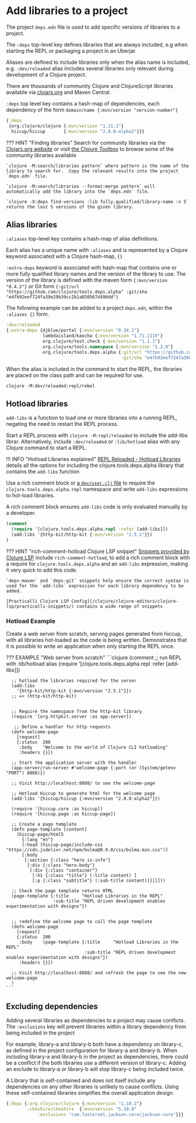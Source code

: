 # Add libraries to a project

The project `deps.edn` file is used to add specific versions of libraries to a project.

The `:deps` top-level key defines libraries that are always included, e.g when starting the REPL or packaging a project in an Uberjar.

Aliases are defined to include libraries only when the alias name is included, e.g. `:dev/reloaded` alias includes several libraries only relevant during development of a Clojure project.

There are thousands of community Clojure and ClojureScript libraries available via [clojars.org](https://clojars.org) and Maven Central.

`:deps` top level key contains a hash-map of dependencies, each dependency of the form `domain/name {:mvn/version "version-number"}`

```clojure title="Project deps.edn"
{:deps
 {org.clojure/clojure {:mvn/version "1.11.1"}
  hiccup/hiccup       {:mvn/version "2.0.0-alpha2"}}}
```

??? HINT "Finding libraries"
    Search for community libraries via the [Clojars.org website](https://clojars.org/) or visit [the Clojure Toolbox](https://www.clojure-toolbox.com/) to browse some of the community libraries available

    `clojure -M:search/libraries pattern` where pattern is the name of the library to search for.  Copy the relevant results into the project `deps.edn` file.

    `clojure -M:search/libraries --format:merge pattern` will automatically add the library into the `deps.edn` file.

    `clojure -X:deps find-versions :lib fully.qualified/library-name :n 5` returns the last 5 versions of the given library.


## Alias libraries

`:aliases` top-level key contains a hash-map of alias definitions.

Each alias has a unique name with `:aliases` and is represented by a Clojure keyword associated with a Clojure hash-map, `{}`

`:extra-deps` keyword is associated with hash-map that contains one or more fully qualified library names and the version of the library to use.  The version of the library is defined with the maven form `{:mvn/version "0.4.2"}` or Git form `{:git/url "https://github.com/clojure/tools.deps.alpha" :git/sha "e4fb92eef724fa39e29b39cc2b1a850567d490dd"}`

The following example can be added to a project `deps.edn`, within the `:aliases {}` form.

```clojure title="deps.edn alias definition with maven and git versions"
:dev/reloaded
{:extra-deps {djblue/portal {:mvn/version "0.34.2"}
              lambdaisland/kaocha {:mvn/version "1.71.1119"}
              org.clojure/test.check {:mvn/version "1.1.1"}
              org.clojure/tools.namespace {:mvn/version "1.3.0"}
              org.clojure/tools.deps.alpha {:git/url "https://github.com/clojure/tools.deps.alpha"
                                            :git/sha "e4fb92eef724fa39e29b39cc2b1a850567d490dd"}}}
```

When the alias is included in the command to start the REPL, the libraries are placed on the class path and can be required for use.

```shell
clojure -M:dev/reloaded:repl/rebel
```


## Hotload libraries

`add-libs` is a function to load one or more libraries into a running REPL, negating the need to restart the REPL process.

Start a REPL process with `clojure -M:repl/reloaded` to include the add-libs librar. Alternatively, include `:dev/reloaded` or `:lib/hotload` alias with any Clojure command to start a REPL.

!!! INFO "Hotload Libraries explained"
    [REPL Reloaded - Hotload Libraries](/clojure/clojure-cli/repl-reloaded/) details all the options for including the clojure.tools.deps.alpha library that contains the `add-libs` function

Use a rich comment block or [a `dev/user.clj` file](/clojure-cli/projects/configure-repl-startup.md) to require the `clojure.tools.deps.alpha.repl` namespace and write `add-libs` expressions to hot-load libraries.

A rich comment block ensures `add-libs` code is only evaluated manually by a developer.

```clojure
(comment
  (require '[clojure.tools.deps.alpha.repl :refer [add-libs]])
  (add-libs '{http-kit/http-kit {:mvn/version "2.5.1"}})
)
```

??? HINT "rich-comment-hotload Clojure LSP snippet"
    [Snippets provided by Clojure LSP](https://clojure-lsp.io/features/#snippets) include `rich-comment-hotload`, to add a rich comment block with a require for `clojure.tools.deps.alpha` and an `add-libs` expression, making it very quick to add this code.

    `deps-maven` and `deps-git` snippets help ensure the correct syntax is used for the `add-libs` expression for each library dependency to be added.

    [Practicalli Clojure LSP Config](/clojure/clojure-editors/clojure-lsp/practicalli-snippets/) contains a wide range of snippets


### Hotload Example

Create a web server from scratch, serving pages generated from hiccup, with all libraries hot-loaded as the code is being written.  Demonstrates that it is possible to write an application when only starting the REPL once.

??? EXAMPLE "Web server from scratch"
    ```clojure
    (comment
      ;; run REPL with :lib/hotload alias
      (require '[clojure.tools.deps.alpha.repl :refer [add-libs]])

      ;; hotload the libraries required for the server
      (add-libs
        '{http-kit/http-kit {:mvn/version "2.5.1"}})
      ;; => (http-kit/http-kit)


      ;; Require the namespace from the http-kit library
      (require '[org.httpkit.server :as app-server])

       ;; Define a handler for http requests
      (defn welcome-page
        [request]
        {:status  200
         :body    "Welcome to the world of Clojure CLI hotloading"
         :headers {}})

      ;; Start the application server with the handler
      (app-server/run-server #'welcome-page {:port (or (System/getenv "PORT") 8888)})

      ;; Visit http://localhost:8888/ to see the welcome-page

      ;; Hotload Hiccup to generate html for the welcome page
      (add-libs '{hiccup/hiccup {:mvn/version "2.0.0-alpha2"}})

      (require '[hiccup.core :as hiccup])
      (require '[hiccup.page :as hiccup-page])

      ;; Create a page template
      (defn page-template [content]
        (hiccup-page/html5
          {:lang "en"}
          [:head (hiccup-page/include-css "https://cdn.jsdelivr.net/npm/bulma@0.9.0/css/bulma.min.css")]
          [:body
           [:section {:class "hero is-info"}
            [:div {:class "hero-body"}
             [:div {:class "container"}
              [:h1 {:class "title"} (:title content) ]
              [:p {:class "subtitle"} (:sub-title content)]]]]]))

      ;; Check the page template returns HTML
      (page-template {:title     "Hotload Libraries in the REPL"
                      :sub-title "REPL driven development enables experimentation with designs"})


      ;; redefine the welcome page to call the page template
      (defn welcome-page
        [request]
        {:status  200
         :body    (page-template {:title     "Hotload Libraries in the REPL"
                                  :sub-title "REPL driven development enables experimentation with designs"})
         :headers {}})

      ;; Visit http://localhost:8888/ and refresh the page to see the new welcome-page
      )
    ```


## Excluding dependencies

Adding several libraries as dependencies to a project may cause conflicts. The `:exclusions`  key will prevent libraries within a library dependency from being included in the project

For example, library-a and library-b both have a dependency on library-c, as defined in the project configuration for library-a and library-b.  When including library-a and library-b in the project as dependencies, there could be a conflict if the both libraries use a different version of library-c.  Adding an exclude to library-a or library-b will stop library-c being included twice.

A Library that is self-contained and does not itself include any dependencies on any other libraries is unlikely to cause conflicts.  Using these self-contained libraries simplifies the overall application design.

```clojure
{:deps {:org.clojure/clojure {:mvn/version "1.10.2"}
        :cheshire/cheshire  {:mvn/version "5.10.0"
            :exclusions "com.fasterxml.jackson.core/jackson-core"}}}
```

